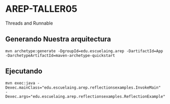 # AREP-TALLER05
Threads and Runnable

## Generando Nuestra arquitectura

```
mvn archetype:generate -DgroupId=edu.escuelaing.arep -DartifactId=App -DarchetypeArtifactId=maven-archetype-quickstart
```

## Ejecutando
```
mvn exec:java -Dexec.mainClass="edu.escuelaing.arep.reflectionsexamples.InvokeMain"
-Dexec.args="edu.escuelaing.arep.reflectionsexamples.ReflectionExample"
```
